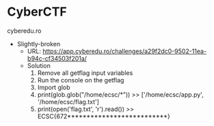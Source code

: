 # CyberCTF

cyberedu.ro

* Slightly-broken
  * URL: https://app.cyberedu.ro/challenges/a29f2dc0-9502-11ea-b94c-cf34503f201a/
  * Solution
    1. Remove all getflag input variables
    2. Run the console on the getflag
    3. Import glob
    4. print(glob.glob("/home/ecsc/*")) >> ['/home/ecsc/app.py', '/home/ecsc/flag.txt']
    5. print(open('flag.txt', 'r').read()) >> ECSC{672**************************}
  

